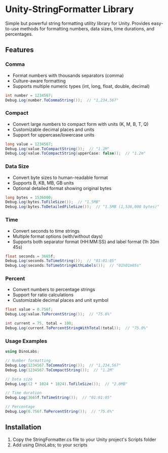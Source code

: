 # Unity-StringFormatter Library
Simple but powerful string formatting utility library for Unity. Provides easy-to-use methods for formatting numbers, data sizes, time durations, and percentages.

## Features

### Comma
- Format numbers with thousands separators (comma)
- Culture-aware formatting
- Supports multiple numeric types (int, long, float, double, decimal)

```csharp
int number = 1234567;
Debug.Log(number.ToCommaString());  // "1,234,567"
```

### Compact
- Convert large numbers to compact form with units (K, M, B, T, Q)
- Customizable decimal places and units
- Support for uppercase/lowercase units

```csharp
long value = 1234567;
Debug.Log(value.ToCompactString());  // "1.2M"
Debug.Log(value.ToCompactString(upperCase: false));  // "1.2m"
```

### Data Size
- Convert byte sizes to human-readable format
- Supports B, KB, MB, GB units
- Optional detailed format showing original bytes

```csharp
long bytes = 1536000;
Debug.Log(bytes.ToFileSize());  // "1.5MB"
Debug.Log(bytes.ToDetailedFileSize());  // "1.5MB (1,536,000 bytes)"
```

### Time
- Convert seconds to time strings
- Multiple format options (with/without days)
- Supports both separator format (HH:MM:SS) and label format (1h 30m 45s)

```csharp
float seconds = 3665f;
Debug.Log(seconds.ToTimeString());  // "01:01:05"
Debug.Log(seconds.ToTimeStringWithLabels());  // "01h01m05s"
```

### Percent
- Convert numbers to percentage strings
- Support for ratio calculations
- Customizable decimal places and unit symbol

```csharp
float value = 0.756f;
Debug.Log(value.ToPercentString());  // "75.6%"

int current = 75, total = 100;
Debug.Log(current.ToPercentStringWithTotal(total));  // "75.0%"
```

### Usage Examples
```csharp
using DinoLabs;

// Number formatting
Debug.Log(1234567.ToCommaString());  // "1,234,567"
Debug.Log(1234567.ToCompactString());  // "1.2M"

// Data size
Debug.Log((2 * 1024 * 1024).ToFileSize());  // "2.0MB"

// Time duration
Debug.Log(3665f.ToTimeString());  // "01:01:05"

// Percentage
Debug.Log(0.756f.ToPercentString());  // "75.6%"
```

## Installation
1. Copy the StringFormatter.cs file to your Unity project's Scripts folder
2. Add using DinoLabs; to your scripts